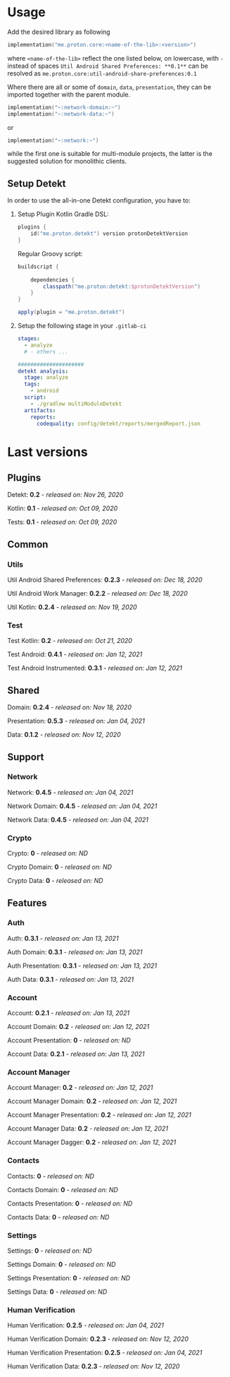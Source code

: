# Usage
Add the desired library as following
```kotlin
implementation("me.proton.core:<name-of-the-lib>:<version>")
```
where `<name-of-the-lib>` reflect the one listed below, on lowercase, with `-` instead of spaces
`Util Android Shared Preferences: **0.1**` can be resolved as `me.proton.core:util-android-share-preferences:0.1`

Where there are all or some of `domain`, `data`, `presentation`, they can be imported together with the parent module.
```kotlin
implementation("~:network-domain:~")
implementation("~:network-data:~")
```
or
```kotlin
implementation("~:network:~")
```
while the first one is suitable for multi-module projects, the latter is the suggested solution for monolithic clients.

## Setup Detekt
In order to use the all-in-one Detekt configuration, you have to:

1. Setup Plugin
    Kotlin Gradle DSL:
    ```kotlin
    plugins {
        id("me.proton.detekt") version protonDetektVersion
    }
    ```
    Regular Groovy script:
    ```groovy
    buildscript {
      
        dependencies {
            classpath("me.proton:detekt:$protonDetektVersion")
        }
    }
    
    apply(plugin = "me.proton.detekt")
    ```
    
2. Setup the following stage in your `.gitlab-ci`

    ```yaml
    stages:
      - analyze
      # - others ...
    
    #####################
    detekt analysis:
      stage: analyze
      tags:
        - android
      script:
        - ./gradlew multiModuleDetekt
      artifacts:
        reports:
          codequality: config/detekt/reports/mergedReport.json
    ```

    


# Last versions

## Plugins

Detekt: **0.2** - _released on: Nov 26, 2020_

Kotlin: **0.1** - _released on: Oct 09, 2020_

Tests: **0.1** - _released on: Oct 09, 2020_

## Common

### Utils

Util Android Shared Preferences: **0.2.3** - _released on: Dec 18, 2020_

Util Android Work Manager: **0.2.2** - _released on: Dec 18, 2020_

Util Kotlin: **0.2.4** - _released on: Nov 19, 2020_

### Test

Test Kotlin: **0.2** - _released on: Oct 21, 2020_

Test Android: **0.4.1** - _released on: Jan 12, 2021_

Test Android Instrumented: **0.3.1** - _released on: Jan 12, 2021_

## Shared

Domain: **0.2.4** - _released on: Nov 18, 2020_

Presentation: **0.5.3** - _released on: Jan 04, 2021_

Data: **0.1.2** - _released on: Nov 12, 2020_

## Support

### Network

Network: **0.4.5** - _released on: Jan 04, 2021_

Network Domain: **0.4.5** - _released on: Jan 04, 2021_

Network Data: **0.4.5** - _released on: Jan 04, 2021_

### Crypto

Crypto: **0** - _released on: ND_

Crypto Domain: **0** - _released on: ND_

Crypto Data: **0** - _released on: ND_

## Features

### Auth

Auth: **0.3.1** - _released on: Jan 13, 2021_

Auth Domain: **0.3.1** - _released on: Jan 13, 2021_

Auth Presentation: **0.3.1** - _released on: Jan 13, 2021_

Auth Data: **0.3.1** - _released on: Jan 13, 2021_

### Account

Account: **0.2.1** - _released on: Jan 13, 2021_

Account Domain: **0.2** - _released on: Jan 12, 2021_

Account Presentation: **0** - _released on: ND_

Account Data: **0.2.1** - _released on: Jan 13, 2021_


### Account Manager

Account Manager: **0.2** - _released on: Jan 12, 2021_

Account Manager Domain: **0.2** - _released on: Jan 12, 2021_

Account Manager Presentation: **0.2** - _released on: Jan 12, 2021_

Account Manager Data: **0.2** - _released on: Jan 12, 2021_

Account Manager Dagger: **0.2** - _released on: Jan 12, 2021_

### Contacts

Contacts: **0** - _released on: ND_

Contacts Domain: **0** - _released on: ND_

Contacts Presentation: **0** - _released on: ND_

Contacts Data: **0** - _released on: ND_


### Settings

Settings: **0** - _released on: ND_

Settings Domain: **0** - _released on: ND_

Settings Presentation: **0** - _released on: ND_

Settings Data: **0** - _released on: ND_

### Human Verification

Human Verification: **0.2.5** - _released on: Jan 04, 2021_

Human Verification Domain: **0.2.3** - _released on: Nov 12, 2020_

Human Verification Presentation: **0.2.5** - _released on: Jan 04, 2021_

Human Verification Data: **0.2.3** - _released on: Nov 12, 2020_
